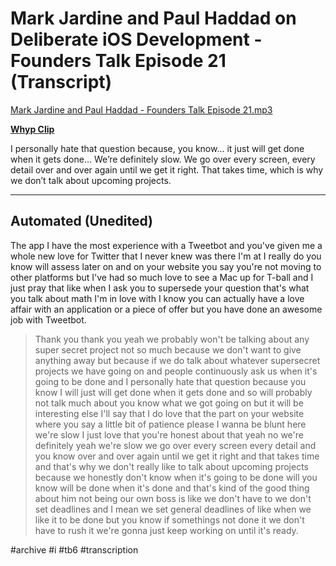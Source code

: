# Mark Jardine and Paul Haddad on Deliberate iOS Development - Founders Talk Episode 21 (Transcript)
<a href='Mark%20Jardine%20and%20Paul%20Haddad%20-%20Founders%20Talk%20Episode%2021.mp3'>Mark Jardine and Paul Haddad - Founders Talk Episode 21.mp3</a>

**[Whyp Clip](https://whyp.it/t/mark-jardine-and-paul-haddad-from-tapbots-on-deliberate-ios-development-74881)**

I personally hate that question because, you know… it just will get done when it gets done… We’re definitely slow. We go over every screen, every detail over and over again until we get it right. That takes time, which is why we don’t talk about upcoming projects.

- - - -
## Automated (Unedited)
The app I have the most experience with a Tweetbot and you've given me a whole new love for Twitter that I never knew was there I'm at I really do you know will assess later on and on your website you say you're not moving to other platforms but I've had so much love to see a Mac up for T-ball and I just pray that like when I ask you to supersede your question that's what you talk about math I'm in love with I know you can actually have a love affair with an application or a piece of offer but you have done an awesome job with Tweetbot.

> Thank you thank you yeah we probably won't be talking about any super secret project not so much because we don't want to give anything away but because if we do talk about whatever supersecret projects we have going on and people continuously ask us when it's going to be done and I personally hate that question because you know I will just will get done when it gets done and so will probably not talk much about you know what we got going on but it will be interesting else I'll say that I do love that the part on your website where you say a little bit of patience please I wanna be blunt here we're slow I just love that you're honest about that yeah no we're definitely yeah we're slow we go over every screen every detail and you know over and over again until we get it right and that takes time and that's why we don't really like to talk about upcoming projects because we honestly don't know when it's going to be done will you know will be done when it's done and that's kind of the good thing about him not being our own boss is like we don't have to we don't set deadlines and I mean we set general deadlines of like when we like it to be done but you know if somethings not done it we don't have to rush it we're gonna just keep working on until it's ready.  

#archive #i #tb6 #transcription